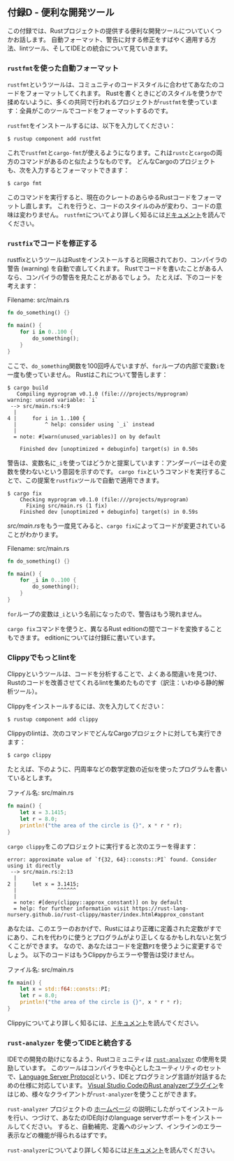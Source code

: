 <!--
## Appendix D - Useful Development Tools
-->
## 付録D - 便利な開発ツール

<!--
In this appendix, we talk about some useful development tools that the Rust
project provides. We’ll look at automatic formatting, quick ways to apply
warning fixes, a linter, and integrating with IDEs.
-->
この付録では、Rustプロジェクトの提供する便利な開発ツールについていくつかお話します。
自動フォーマット、警告に対する修正をすばやく適用する方法、lintツール、そしてIDEとの統合について見ていきます。

<!--
### Automatic Formatting with `rustfmt`
-->
### `rustfmt`を使った自動フォーマット


<!--
The `rustfmt` tool reformats your code according to the community code style.
Many collaborative projects use `rustfmt` to prevent arguments about which
style to use when writing Rust: everyone formats their code using the tool.
-->
`rustfmt`というツールは、コミュニティのコードスタイルに合わせてあなたのコードをフォーマットしてくれます。
Rustを書くときにどのスタイルを使うかで揉めないように、多くの共同で行われるプロジェクトが`rustfmt`を使っています：全員がこのツールでコードをフォーマットするのです。

<!--
To install `rustfmt`, enter the following:
-->
`rustfmt`をインストールするには、以下を入力してください：

```console
$ rustup component add rustfmt
```

<!--
This command gives you `rustfmt` and `cargo-fmt`, similar to how Rust gives you
both `rustc` and `cargo`. To format any Cargo project, enter the following:
-->
これで`rustfmt`と`cargo-fmt`が使えるようになります。これは`rustc`と`cargo`の両方のコマンドがあるのと似たようなものです。
どんなCargoのプロジェクトも、次を入力するとフォーマットできます：

```console
$ cargo fmt
```

<!--
Running this command reformats all the Rust code in the current crate. This
should only change the code style, not the code semantics. For more information
on `rustfmt`, see [its documentation][rustfmt].
-->
このコマンドを実行すると、現在のクレートのあらゆるRustコードをフォーマットし直します。
これを行うと、コードのスタイルのみが変わり、コードの意味は変わりません。
`rustfmt`についてより詳しく知るには[ドキュメント][rustfmt]を読んでください。

[rustfmt]: https://github.com/rust-lang/rustfmt

<!--
### Fix Your Code with `rustfix`
-->
### `rustfix`でコードを修正する

<!--
The rustfix tool is included with Rust installations and can automatically fix
some compiler warnings. If you’ve written code in Rust, you’ve probably seen
compiler warnings. For example, consider this code:
-->
rustfixというツールはRustをインストールすると同梱されており、コンパイラの警告 (warning) を自動で直してくれます。
Rustでコードを書いたことがある人なら、コンパイラの警告を見たことがあるでしょう。
たとえば、下のコードを考えます：

<span class="filename">Filename: src/main.rs</span>

```rust
fn do_something() {}

fn main() {
    for i in 0..100 {
        do_something();
    }
}
```

<!--
Here, we’re calling the `do_something` function 100 times, but we never use the
variable `i` in the body of the `for` loop. Rust warns us about that:
-->
ここで、`do_something`関数を100回呼んでいますが、`for`ループの内部で変数`i`を一度も使っていません。
Rustはこれについて警告します：

```console
$ cargo build
   Compiling myprogram v0.1.0 (file:///projects/myprogram)
warning: unused variable: `i`
 --> src/main.rs:4:9
  |
4 |     for i in 1..100 {
  |         ^ help: consider using `_i` instead
  |
  = note: #[warn(unused_variables)] on by default

    Finished dev [unoptimized + debuginfo] target(s) in 0.50s
```

<!--
The warning suggests that we use `_i` as a name instead: the underscore
indicates that we intend for this variable to be unused. We can automatically
apply that suggestion using the `rustfix` tool by running the command `cargo
fix`:
-->
警告は、変数名に`_i`を使ってはどうかと提案しています：アンダーバーはその変数を使わないという意図を示すのです。
`cargo fix`というコマンドを実行することで、この提案を`rustfix`ツールで自動で適用できます。

```console
$ cargo fix
    Checking myprogram v0.1.0 (file:///projects/myprogram)
      Fixing src/main.rs (1 fix)
    Finished dev [unoptimized + debuginfo] target(s) in 0.59s
```

<!--
When we look at *src/main.rs* again, we’ll see that `cargo fix` has changed the
code:
-->
*src/main.rs*をもう一度見てみると、`cargo fix`によってコードが変更されていることがわかります。

<span class="filename">Filename: src/main.rs</span>

```rust
fn do_something() {}

fn main() {
    for _i in 0..100 {
        do_something();
    }
}
```

<!--
The `for` loop variable is now named `_i`, and the warning no longer appears.
-->
`for`ループの変数は`_i`という名前になったので、警告はもう現れません。

<!--
You can also use the `cargo fix` command to transition your code between
different Rust editions. Editions are covered in Appendix E.
-->
`cargo fix`コマンドを使うと、異なるRust editionの間でコードを変換することもできます。
editionについては付録Eに書いています。

<!--
### More Lints with Clippy
-->
### Clippyでもっとlintを

<!--
The Clippy tool is a collection of lints to analyze your code so you can catch
common mistakes and improve your Rust code.
-->
Clippyというツールは、コードを分析することで、よくある間違いを見つけ、Rustのコードを改善させてくれるlintを集めたものです（訳注：いわゆる静的解析ツール）。

<!--
To install Clippy, enter the following:
-->
Clippyをインストールするには、次を入力してください：

```console
$ rustup component add clippy
```

<!--
To run Clippy’s lints on any Cargo project, enter the following:
-->
Clippyのlintは、次のコマンドでどんなCargoプロジェクトに対しても実行できます：

```console
$ cargo clippy
```

<!--
For example, say you write a program that uses an approximation of a
mathematical constant, such as pi, as this program does:
-->
たとえば、下のように、円周率などの数学定数の近似を使ったプログラムを書いているとします。

<!--
<span class="filename">Filename: src/main.rs</span>
-->
<span class="filename">ファイル名: src/main.rs</span>

```rust
fn main() {
    let x = 3.1415;
    let r = 8.0;
    println!("the area of the circle is {}", x * r * r);
}
```

<!--
Running `cargo clippy` on this project results in this error:
-->
`cargo clippy`をこのプロジェクトに実行すると次のエラーを得ます：

```text
error: approximate value of `f{32, 64}::consts::PI` found. Consider using it directly
 --> src/main.rs:2:13
  |
2 |     let x = 3.1415;
  |             ^^^^^^
  |
  = note: #[deny(clippy::approx_constant)] on by default
  = help: for further information visit https://rust-lang-nursery.github.io/rust-clippy/master/index.html#approx_constant
```

<!--
This error lets you know that Rust has this constant defined more precisely and
that your program would be more correct if you used the constant instead. You
would then change your code to use the `PI` constant. The following code
doesn’t result in any errors or warnings from Clippy:
-->
あなたは、このエラーのおかげで、Rustにはより正確に定義された定数がすでにあり、これを代わりに使うとプログラムがより正しくなるかもしれないと気づくことができます。
なので、あなたはコードを定数`PI`を使うように変更するでしょう。
以下のコードはもうClippyからエラーや警告は受けません。

<!--
<span class="filename">Filename: src/main.rs</span>
-->
<span class="filename">ファイル名: src/main.rs</span>

```rust
fn main() {
    let x = std::f64::consts::PI;
    let r = 8.0;
    println!("the area of the circle is {}", x * r * r);
}
```

<!--
For more information on Clippy, see [its documentation][clippy].
-->
Clippyについてより詳しく知るには、[ドキュメント][clippy]を読んでください。

[clippy]: https://github.com/rust-lang/rust-clippy

<!--
### IDE Integration Using `rust-analyzer`
-->
### `rust-analyzer` を使ってIDEと統合する

<!--
To help IDE integration, the Rust community recommends using
[`rust-analyzer`][rust-analyzer]. This tool is a set of compiler-centric
utilities that speaks the [Language Server Protocol][lsp], which is a
specification for IDEs and programming languages to communicate with each
other. Different clients can use `rust-analyzer`, such as [the Rust analyzer
plug-in for Visual Studio Code][vscode].
-->
IDEでの開発の助けになるよう、Rustコミュニティは [`rust-analyzer`][rust-analyzer] の使用を奨励しています。
このツールはコンパイラを中心としたユーティリティのセットで、[Language Server Protocol][lsp]という、IDEとプログラミング言語が対話するための仕様に対応しています。
[Visual Studio CodeのRust analyzerプラグイン][vscode]をはじめ、様々なクライアントが`rust-analyzer`を使うことができます。

[lsp]: http://langserver.org/
[vscode]: https://marketplace.visualstudio.com/items?itemName=matklad.rust-analyzer

<!-- Visit the `rust-analyzer` project’s [home page][rust-analyzer] for installation
instructions, then install the language server support in your particular IDE.
Your IDE will gain abilities such as autocompletion, jump to definition, and
inline errors. -->

`rust-analyzer` プロジェクトの [ホームページ][rust-analyzer] の説明にしたがってインストールを行い、つづけて、あなたのIDE向けのlanguage serverサポートをインストールしてください。
すると、自動補完、定義へのジャンプ、インラインのエラー表示などの機能が得られるはずです。

<!--
For more information on `rust-analyzer`, see [its documentation][rust-analyzer-manual].
-->
`rust-analyzer`についてより詳しく知るには[ドキュメント][rust-analyzer-manual]を読んでください。

[rust-analyzer]: https://rust-analyzer.github.io
[rust-analyzer-manual]: https://rust-analyzer.github.io/manual.html
